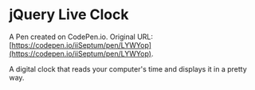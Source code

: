 # jQuery Live Clock

A Pen created on CodePen.io. Original URL: [https://codepen.io/iiSeptum/pen/LYWYop](https://codepen.io/iiSeptum/pen/LYWYop).

A digital clock that reads your computer's time and displays it in a pretty way.